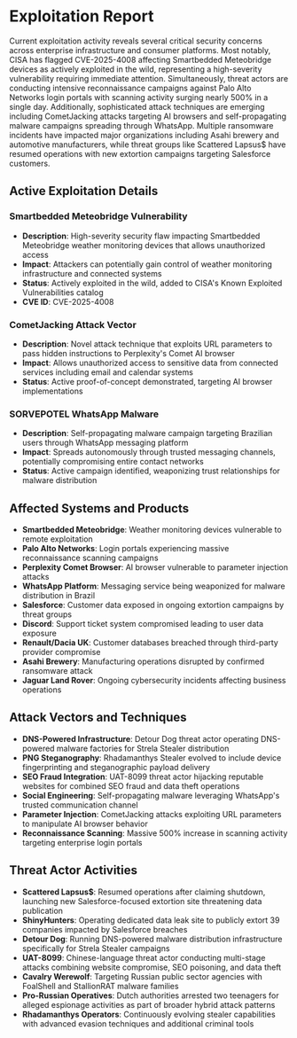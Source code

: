 # Exploitation Report

Current exploitation activity reveals several critical security concerns across enterprise infrastructure and consumer platforms. Most notably, CISA has flagged CVE-2025-4008 affecting Smartbedded Meteobridge devices as actively exploited in the wild, representing a high-severity vulnerability requiring immediate attention. Simultaneously, threat actors are conducting intensive reconnaissance campaigns against Palo Alto Networks login portals with scanning activity surging nearly 500% in a single day. Additionally, sophisticated attack techniques are emerging including CometJacking attacks targeting AI browsers and self-propagating malware campaigns spreading through WhatsApp. Multiple ransomware incidents have impacted major organizations including Asahi brewery and automotive manufacturers, while threat groups like Scattered Lapsus$ have resumed operations with new extortion campaigns targeting Salesforce customers.

## Active Exploitation Details

### Smartbedded Meteobridge Vulnerability
- **Description**: High-severity security flaw impacting Smartbedded Meteobridge weather monitoring devices that allows unauthorized access
- **Impact**: Attackers can potentially gain control of weather monitoring infrastructure and connected systems
- **Status**: Actively exploited in the wild, added to CISA's Known Exploited Vulnerabilities catalog
- **CVE ID**: CVE-2025-4008

### CometJacking Attack Vector
- **Description**: Novel attack technique that exploits URL parameters to pass hidden instructions to Perplexity's Comet AI browser
- **Impact**: Allows unauthorized access to sensitive data from connected services including email and calendar systems
- **Status**: Active proof-of-concept demonstrated, targeting AI browser implementations

### SORVEPOTEL WhatsApp Malware
- **Description**: Self-propagating malware campaign targeting Brazilian users through WhatsApp messaging platform
- **Impact**: Spreads autonomously through trusted messaging channels, potentially compromising entire contact networks
- **Status**: Active campaign identified, weaponizing trust relationships for malware distribution

## Affected Systems and Products

- **Smartbedded Meteobridge**: Weather monitoring devices vulnerable to remote exploitation
- **Palo Alto Networks**: Login portals experiencing massive reconnaissance scanning campaigns
- **Perplexity Comet Browser**: AI browser vulnerable to parameter injection attacks
- **WhatsApp Platform**: Messaging service being weaponized for malware distribution in Brazil
- **Salesforce**: Customer data exposed in ongoing extortion campaigns by threat groups
- **Discord**: Support ticket system compromised leading to user data exposure
- **Renault/Dacia UK**: Customer databases breached through third-party provider compromise
- **Asahi Brewery**: Manufacturing operations disrupted by confirmed ransomware attack
- **Jaguar Land Rover**: Ongoing cybersecurity incidents affecting business operations

## Attack Vectors and Techniques

- **DNS-Powered Infrastructure**: Detour Dog threat actor operating DNS-powered malware factories for Strela Stealer distribution
- **PNG Steganography**: Rhadamanthys Stealer evolved to include device fingerprinting and steganographic payload delivery
- **SEO Fraud Integration**: UAT-8099 threat actor hijacking reputable websites for combined SEO fraud and data theft operations
- **Social Engineering**: Self-propagating malware leveraging WhatsApp's trusted communication channel
- **Parameter Injection**: CometJacking attacks exploiting URL parameters to manipulate AI browser behavior
- **Reconnaissance Scanning**: Massive 500% increase in scanning activity targeting enterprise login portals

## Threat Actor Activities

- **Scattered Lapsus$**: Resumed operations after claiming shutdown, launching new Salesforce-focused extortion site threatening data publication
- **ShinyHunters**: Operating dedicated data leak site to publicly extort 39 companies impacted by Salesforce breaches
- **Detour Dog**: Running DNS-powered malware distribution infrastructure specifically for Strela Stealer campaigns
- **UAT-8099**: Chinese-language threat actor conducting multi-stage attacks combining website compromise, SEO poisoning, and data theft
- **Cavalry Werewolf**: Targeting Russian public sector agencies with FoalShell and StallionRAT malware families
- **Pro-Russian Operatives**: Dutch authorities arrested two teenagers for alleged espionage activities as part of broader hybrid attack patterns
- **Rhadamanthys Operators**: Continuously evolving stealer capabilities with advanced evasion techniques and additional criminal tools